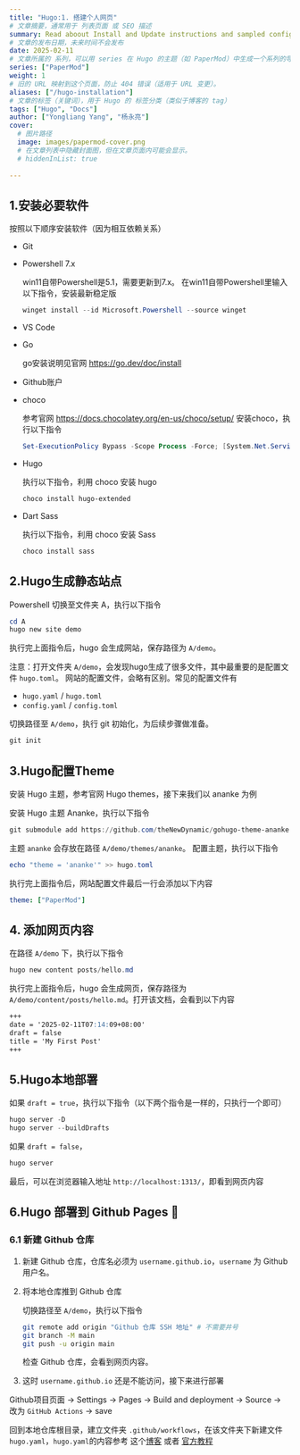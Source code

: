 ```yaml
---
title: "Hugo:1. 搭建个人网页"
# 文章摘要，通常用于 列表页面 或 SEO 描述
summary: Read aboout Install and Update instructions and sampled configuration templates
# 文章的发布日期，未来时间不会发布
date: 2025-02-11
# 文章所属的 系列，可以用 series 在 Hugo 的主题（如 PaperMod）中生成一个系列的导航
series: ["PaperMod"]
weight: 1
# 旧的 URL 映射到这个页面，防止 404 错误（适用于 URL 变更）。
aliases: ["/hugo-installation"]
# 文章的标签（关键词），用于 Hugo 的 标签分类（类似于博客的 tag）
tags: ["Hugo", "Docs"]
author: ["Yongliang Yang", "杨永亮"]
cover:
  # 图片路径
  image: images/papermod-cover.png
  # 在文章列表中隐藏封面图，但在文章页面内可能会显示。
  # hiddenInList: true
  
---
```



## 1.安装必要软件

按照以下顺序安装软件（因为相互依赖关系）

- Git
- Powershell 7.x

  win11自带Powershell是5.1，需要更新到7.x。
  在win11自带Powershell里输入以下指令，安装最新稳定版
  ```Powershell
  winget install --id Microsoft.Powershell --source winget
  ```

- VS Code
- Go

  go安装说明见官网  https://go.dev/doc/install

- Github账户
- choco

  参考官网 https://docs.chocolatey.org/en-us/choco/setup/ 安装choco，执行以下指令
  ```Powershell
  Set-ExecutionPolicy Bypass -Scope Process -Force; [System.Net.ServicePointManager]::SecurityProtocol = [System.Net.ServicePointManager]::SecurityProtocol -bor 3072; iex ((New-Object System.Net.WebClient).DownloadString('https://community.chocolatey.org/install.ps1'))
  ```

- Hugo

  执行以下指令，利用 choco 安装 hugo
  ```Powershell
  choco install hugo-extended
  ```

- Dart Sass

  执行以下指令，利用 choco 安装 Sass

  ```Powershell
  choco install sass
  ```

## 2.Hugo生成静态站点

Powershell 切换至文件夹 A，执行以下指令

```Powershell
cd A
hugo new site demo
```

执行完上面指令后，hugo 会生成网站，保存路径为 `A/demo`。

注意：打开文件夹 `A/demo`，会发现hugo生成了很多文件，其中最重要的是配置文件 `hugo.toml`。
网站的配置文件，会略有区别。常见的配置文件有
- `hugo.yaml` / `hugo.toml`
- `config.yaml` / `config.toml`



切换路径至 `A/demo`，执行 git 初始化，为后续步骤做准备。
```Powershell
git init
```

## 3.Hugo配置Theme

安装 Hugo 主题，参考官网 Hugo themes，接下来我们以 ananke 为例

安装 Hugo 主题 Ananke，执行以下指令

```Powershell
git submodule add https://github.com/theNewDynamic/gohugo-theme-ananke.git themes/ananke
```

主题 `ananke` 会存放在路径 `A/demo/themes/ananke`。
配置主题，执行以下指令
```Powershell
echo "theme = 'ananke'" >> hugo.toml
```
执行完上面指令后，网站配置文件最后一行会添加以下内容
```yml {linenos=true}
theme: ["PaperMod"]
```

## 4. 添加网页内容

在路径 `A/demo` 下，执行以下指令
```Powershell
hugo new content posts/hello.md
```

执行完上面指令后，hugo 会生成网页，保存路径为 `A/demo/content/posts/hello.md`。打开该文档，会看到以下内容
```markdown {linenos=true}
+++
date = '2025-02-11T07:14:09+08:00'
draft = false
title = 'My First Post'
+++
```

## 5.Hugo本地部署

如果 `draft = true`，执行以下指令（以下两个指令是一样的，只执行一个即可）

```Powershell
hugo server -D 
hugo server --buildDrafts
```

如果 `draft = false`，

```Powershell
hugo server
```

最后，可以在浏览器输入地址 `http://localhost:1313/`，即看到网页内容


## 6.Hugo 部署到 Github Pages 🚀

### 6.1 新建 Github 仓库

1. 新建 Github 仓库，仓库名必须为 `username.github.io`，`username` 为 Github 用户名。

2. 将本地仓库推到 Github 仓库

   切换路径至 `A/demo`，执行以下指令
   ```bash
   git remote add origin "Github 仓库 SSH 地址" # 不需要井号
   git branch -M main
   git push -u origin main
   ```
   检查 Github 仓库，会看到网页内容。

3. 这时 `username.github.io` 还是不能访问，接下来进行部署

Github项目页面 -> Settings -> Pages -> Build and deployment -> Source -> 改为 `GitHub Actions` -> save

回到本地仓库根目录，建立文件夹 `.github/workflows`，在该文件夹下新建文件 `hugo.yaml`，`hugo.yaml`的内容参考
 这个[博客](https://jaredyam.github.io/posts/build-and-deploy-a-static-blog-website-with-hugo-and-github-pages/)
或者 [官方教程](https://gohugo.io/hosting-and-deployment/hosting-on-github/)




